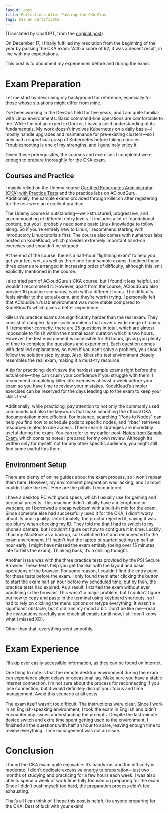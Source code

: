 ```yaml
---
layout: post
title: Reflections After Passing the CKA Exam
tags: k8s en certificate
---
```

(Translated by ChatGPT, from the [original post](https://rzhi.xyz/2024-12-17/Passing-CKA-zh)) 

On December 17, I finally fulfilled my resolution from the beginning of the year by passing the CKA exam. With a score of 92, it was a decent result, in line with my expectations.

This post is to document my experiences before and during the exam.

# Exam Preparation

Let me start by describing my background for reference, especially for those whose situations might differ from mine. 

I've been working in the DevOps field for five years, and I am quite familiar with Linux environments. Basic command-line operations are comfortable to me. While I'm not an expert in Docker, I have a solid understanding of its fundamentals. My work doesn’t involves Kubernetes on a daily basis—I mostly handle upgrades and maintenance for pre-existing clusters—so I only had a superficial grasp of Kubernetes before taking courses. Troubleshooting is one of my strengths, and I genuinely enjoy it.

Given these prerequisites, the courses and exercises I completed were enough to prepare thoroughly for the CKA exam.

## Courses and Practice
I mainly relied on the Udemy course [Certified Kubernetes Administrator (CKA) with Practice Tests](https://www.udemy.com/course/certified-kubernetes-administrator-with-practice-tests/) and the practice labs on ACloudGuru. Additionally, the sample exams provided through killer.sh after registering for the test were an excellent practice.

The Udemy course is outstanding—well-structured, progressive, and accommodating of different entry levels. It includes a lot of foundational content, but you’ll probably need some basic Linux knowledge to follow along. So if you're entirely new to Linux, I recommend starting with introductory Linux tutorials first. The course also comes with numerous labs hosted on KodeKloud, which provides extremely important hand-on exercises and shouldn’t be skipped.

At the end of the course, there’s a half-hour "lightning exam" to help you get your feet wet, as well as three one-hour sample exams. I noticed these three exams are arranged in increasing order of difficulty, although this isn’t explicitly mentioned in the course.

I also tried part of ACloudGuru’s CKA course, but I found it less helpful, so I wouldn’t recommend it. However, apart from the course, ACloudGuru also provide 10 practice scenarios, each with a different focus. The difficulty feels similar to the actual exam, and they’re worth trying. I personally felt that ACloudGuru’s lab environment was more stable compared to KodeKloud’s which gives a better experience.

killer.sh’s practice exams are significantly harder than the real exam. They consist of complex, large-scale problems that cover a wide range of topics. If I remember correctly, there are 25 questions in total, which are almost impossible to finish within the normal exam duration which is two hours. However, the test environment is accessible for 36 hours, giving you plenty of time to complete the questions and experiment. Each question comes with detailed explanations, so even if you can’t solve a problem, you should follow the solution step by step. Also, killer.sh’s test environment closely resembles the real exam, making it a must-try resource.

A tip for practicing: don’t save the hardest sample exams right before the actual one—they can crush your confidence if you struggle with them. I recommend completing killer.sh’s exercises at least a week before your exam so you have time to review your mistakes. KodeKloud’s simpler exercises can be reserved for the days leading up to the exam to keep your skills fresh.

Additionally, while practicing, pay attention to not only the commonly used commands but also the keywords that make searching the official CKA documentation more efficient. For instance, searching "Pods to Nodes" can help you find how to schedule pods to specific nodes, and "rbac" retrieves resources related to role access. These search strategies are incredibly useful during the exam. You can refer to my earlier post, [Notes from Sample Exam](https://rzhi.xyz/2024-12-09/CKA-preparaion), which contains notes I prepared for my own review. Although it’s written only for myself, not for any other specific audience, you might still find some useful tips there.

## Environment Setup
There are plenty of online guides about the exam process, so I won’t repeat them here. However, my environment preparation was lacking, and I almost couldn’t take the test. Here are the pitfalls I encountered.

I have a desktop PC with good specs, which I usually use for gaming and personal projects. This machine didn’t initially have a microphone or webcam, so I borrowed a cheap webcam with a built-in mic for the exam. Since someone else had successfully used it for the CKA, I didn’t worry about its poor quality. Unfortunately, the proctor rejected it, saying it was too blurry when checking my ID. They told me that I had to switch to my phone’s camera, but I couldn’t figure out how to configure it in time. Luckily, I had my MacBook as a backup, so I switched to it and reconnected to the exam environment. If I hadn’t had the laptop or started setting up half an hour early, I might have missed the exam entirely (being over 15 minutes late forfeits the exam). Thinking back, it’s a chilling thought.

Another issue was with the three practice tests provided by the PSI Secure Browser. These tests help you get familiar with the layout and basic operations of the browser. For some reason, I couldn’t find the entry point for these tests before the exam. I only found them after clicking the button to start the exam half an hour before my scheduled time, but by then, the practice tests had expired. As a result, I started the exam without ever practicing in the browser. This wasn’t a major problem, but I couldn’t figure out how to copy and paste in the terminal using keyboard shortcuts, so I had to rely on clicking the menu options or retype everything. It wasn’t a significant obstacle, but it did ruin my mood a bit. Don’t be like me—read the instructions carefully and check all emails (until now, I still don’t know what I missed XD).

Other than that, everything went smoothly.

# Exam Experience
I’ll skip over easily accessible information, as they can be found on Internet.

One thing to note is that the remote desktop environment during the exam can experience slight delays or occasional lag. Make sure you have a stable internet connection. I’m not sure about the process for reconnecting if you lose connection, but it would definitely disrupt your focus and time management. Avoid this scenario at all costs.

The exam itself wasn’t too difficult. The instructions were clear. Since I work in an English-speaking environment, I took the exam in English and didn’t encounter any issues understanding the prompts. Despite the last-minute device switch and extra time spent getting used to the environment, I finished all the questions with half an hour to spare, leaving enough time to review everything. Time management was not an issue.

# Conclusion
I found the CKA exam quite enjoyable. It’s hands-on, and the difficulty is moderate. I didn’t dedicate excessive energy to preparation—just two months of studying and practicing for a few hours each week. I was also able to spend a week of work time fully focused on preparing for the exam. Since I didn’t push myself too hard, the preparation process didn’t feel exhausting.

That’s all I can think of. I hope this post is helpful to anyone preparing for the CKA. Best of luck with your exam!

